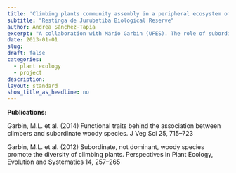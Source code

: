 ```yaml
---
title: 'Climbing plants community assembly in a peripheral ecosystem of the Brazilian Atlantic forest'
subtitle: "Restinga de Jurubatiba Biological Reserve"
author: Andrea Sánchez-Tapia
excerpt: "A collaboration with Mário Garbin (UFES). The role of subordinate species in community assembly in extreme environments"
date: 2013-01-01
slug: 
draft: false
categories:
  - plant ecology
  - project
description: 
layout: standard
show_title_as_headline: no
---
```




__Publications:__ 

Garbin, M.L. et al. (2014) Functional traits behind the association between climbers and subordinate woody species. J Veg Sci 25, 715–723

Garbin, M.L. et al. (2012) Subordinate, not dominant, woody species promote the diversity of climbing plants. Perspectives in Plant Ecology, Evolution and Systematics 14, 257–265
